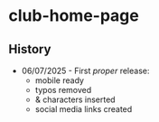 # club-home-page

## History

- 06/07/2025 - First _proper_ release:
  - mobile ready
  - typos removed
  - & characters inserted
  - social media links created
